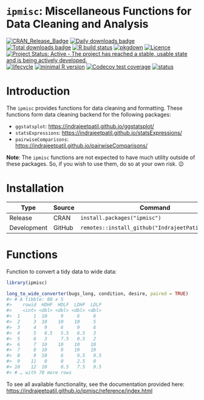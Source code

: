 
<!-- README.md is generated from README.Rmd. Please edit that file -->

# `ipmisc`: Miscellaneous Functions for Data Cleaning and Analysis

[![CRAN\_Release\_Badge](https://www.r-pkg.org/badges/version-ago/ipmisc)](https://CRAN.R-project.org/package=ipmisc)
[![Daily downloads
badge](https://cranlogs.r-pkg.org/badges/last-day/ipmisc?color=blue)](https://CRAN.R-project.org/package=ipmisc)
[![Total downloads
badge](https://cranlogs.r-pkg.org/badges/grand-total/ipmisc?color=blue)](https://CRAN.R-project.org/package=ipmisc)
[![R build
status](https://github.com/IndrajeetPatil/ipmisc/workflows/R-CMD-check/badge.svg)](https://github.com/IndrajeetPatil/ipmisc)
[![pkgdown](https://github.com/IndrajeetPatil/ipmisc/workflows/pkgdown/badge.svg)](https://github.com/IndrajeetPatil/ipmisc/actions)
[![Licence](https://img.shields.io/badge/licence-GPL--3-blue.svg)](https://www.gnu.org/licenses/gpl-3.0.en.html)
[![Project Status: Active - The project has reached a stable, usable
state and is being actively
developed.](https://www.repostatus.org/badges/latest/active.svg)](https://www.repostatus.org/#active)
[![lifecycle](https://img.shields.io/badge/lifecycle-maturing-blue.svg)](https://lifecycle.r-lib.org/articles/stages.html)
[![minimal R
version](https://img.shields.io/badge/R%3E%3D-3.6.0-6666ff.svg)](https://cran.r-project.org/)
[![Codecov test
coverage](https://codecov.io/gh/IndrajeetPatil/ipmisc/branch/master/graph/badge.svg)](https://codecov.io/gh/IndrajeetPatil/ipmisc?branch=master)
[![status](https://tinyverse.netlify.com/badge/ipmisc)](https://CRAN.R-project.org/package=ipmisc)
<!-- [![Coverage Status](https://coveralls.io/repos/github/IndrajeetPatil/ipmisc/badge.svg?branch=master)](https://coveralls.io/github/IndrajeetPatil/ipmisc?branch=master) -->
<!-- [![Travis Build Status](https://travis-ci.org/IndrajeetPatil/ipmisc.svg?branch=master)](https://travis-ci.org/IndrajeetPatil/ipmisc)  -->
<!-- [![AppVeyor Build Status](https://ci.appveyor.com/api/projects/status/github/IndrajeetPatil/ipmisc?branch=master&svg=true)](https://ci.appveyor.com/project/IndrajeetPatil/ipmisc)  -->

# Introduction

The `ipmisc` provides functions for data cleaning and formatting. These
functions form data cleaning backend for the following packages:

-   `ggstatsplot`: <https://indrajeetpatil.github.io/ggstatsplot/>
-   `statsExpressions`:
    <https://indrajeetpatil.github.io/statsExpressions/>
-   `pairwiseComparisons`:
    <https://indrajeetpatil.github.io/pairwiseComparisons/>

**Note**: The `ipmisc` functions are not expected to have much utility
outside of these packages. So, if you wish to use them, do so at your
own risk. 😉

# Installation

| Type        | Source | Command                                            |
|-------------|--------|----------------------------------------------------|
| Release     | CRAN   | `install.packages("ipmisc")`                       |
| Development | GitHub | `remotes::install_github("IndrajeetPatil/ipmisc")` |

# Functions

Function to convert a tidy data to wide data:

``` r
library(ipmisc)

long_to_wide_converter(bugs_long, condition, desire, paired = TRUE)
#> # A tibble: 88 x 5
#>    rowid  HDHF  HDLF  LDHF  LDLF
#>    <int> <dbl> <dbl> <dbl> <dbl>
#>  1     1  10     9     6     6  
#>  2     3  10    10    10     5  
#>  3     4   9     6     9     6  
#>  4     5   8.5   5.5   6.5   3  
#>  5     6   3     7.5   0.5   2  
#>  6     7  10    10    10    10  
#>  7     8  10     9    10    10  
#>  8     9  10     6     9.5   9.5
#>  9    11   0     0     2.5   0  
#> 10    12  10     8.5   7.5   9.5
#> # … with 78 more rows
```

To see all available functionality, see the documentation provided here:
<https://indrajeetpatil.github.io/ipmisc/reference/index.html>
